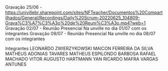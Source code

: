 Gravação 25/06 - https://univillebr.sharepoint.com/sites/NFTeacher/Documentos%20Compartilhados/General/Recordings/Daily%20Scrum-20220625_104809-Grava%C3%A7%C3%A3o%20de%20Reuni%C3%A3o.mp4?web=1
Gravação 02/07 - Reunião Presencial Na unville no dia 01/07 com os integrantes
Gravação 09/07 - Reunião Presencial Na unville no dia 08/07 com os integrantes

Integrantes
LEONARDO ZWIERZYKOWSKI
MAICON FERREIRA DA SILVA
MATHEUS ADONIAS TAVARES
MATHEUS ESPILONDO BARBOSA
RAFAEL MACHADO
VITOR AUGUSTO HARTMANN
YAN RICARDO MAFRA VARGAS ANTUNES
